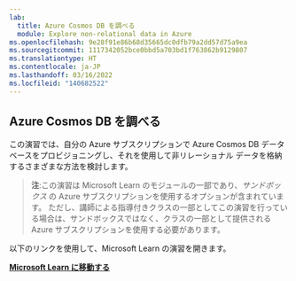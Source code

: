 ```yaml
---
lab:
  title: Azure Cosmos DB を調べる
  module: Explore non-relational data in Azure
ms.openlocfilehash: 9e28f91e86b68d35665dc0dfb79a2dd57d75a9ea
ms.sourcegitcommit: 1117342052bce0bbd5a703bd1f763862b9129807
ms.translationtype: HT
ms.contentlocale: ja-JP
ms.lasthandoff: 03/16/2022
ms.locfileid: "140682522"
---
```

## <a name="explore-azure-cosmos-db"></a>Azure Cosmos DB を調べる

この演習では、自分の Azure サブスクリプションで Azure Cosmos DB データベースをプロビジョニングし、それを使用して非リレーショナル データを格納するさまざまな方法を検討します。

> **注**:この演習は Microsoft Learn のモジュールの一部であり、*サンドボックス* の Azure サブスクリプションを使用するオプションが含まれています。 ただし、講師による指導付きクラスの一部としてこの演習を行っている場合は、サンドボックスではなく、クラスの一部として提供される Azure サブスクリプションを使用する必要があります。

以下のリンクを使用して、Microsoft Learn の演習を開きます。

**[Microsoft Learn に移動する](https://docs.microsoft.com/learn/modules/explore-non-relational-data-stores-azure/4-exercise-explore-cosmos-db#create-a-cosmos-db-account)**
